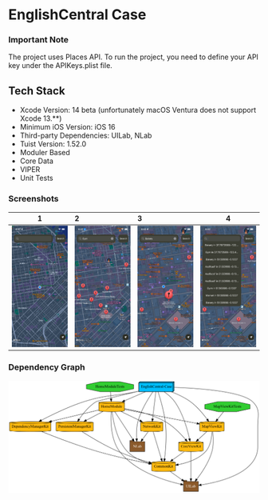 # EnglishCentral Case

### Important Note

The project uses Places API. To run the project, you need to define your API key under the APIKeys.plist file.

## Tech Stack

- Xcode Version: 14 beta (unfortunately macOS Ventura does not support Xcode 13.**)
- Minimum iOS Version: iOS 16
- Third-party Dependencies: UILab, NLab
- Tuist Version: 1.52.0
-  Moduler Based
- Core Data
-  VIPER
-  Unit Tests

### Screenshots
| 1 | 2 | 3 | 4 |
|---|:--|:--|---|
| <img src="assets/screenShot1.png" width="200"> | <img src="assets/screenShot2.png" width="200"> | <img src="assets/screenShot3.png" width="200"> | <img src="assets/screenShot4.png" width="200"> | 


### Dependency Graph
![graph](assets/graph.png)







